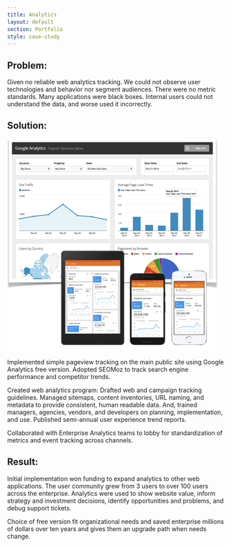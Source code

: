 ```yaml
---
title: Analytics
layout: default
section: Portfolio
style: case-study
---
```

## Problem:

Given no reliable web analytics tracking. We could not observe user technologies and behavior nor segment audiences. There were no metric standards. Many applications were black boxes. Internal users could not understand the data, and worse used it incorrectly. 

## Solution: 
![Google Analytics dashboards](analytics.png "Web Analytics Tools")

Implemented simple pageview tracking on the main public site using Google Analytics free version. Adopted SEOMoz to track search engine performance and competitor trends. 

Created web analytics program: Drafted web and campaign tracking guidelines. Managed sitemaps, content inventories, URL naming, and metadata to provide consistent, human readable data. And, trained managers, agencies, vendors, and developers on planning, implementation, and use. Published semi-annual user experience trend reports. 

Collaborated with Enterprise Analytics teams to lobby for standardization of metrics and event tracking across channels. 

## Result:

Initial implementation won funding to expand analytics to other web applications. The user community grew from 3 users to over 100 users across the enterprise. Analytics were used to show website value, inform strategy and investment decisions, identify opportunities and problems, and debug support tickets. 

Choice of free version fit organizational needs and saved enterprise millions of dollars over ten years and gives them an upgrade path when needs change. 
